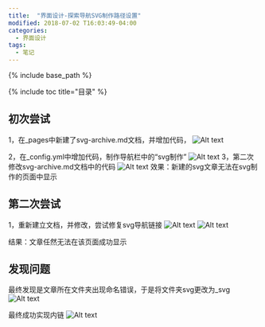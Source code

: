 ```yaml
---
title:  "界面设计-探索导航SVG制作路径设置"
modified: 2018-07-02 T16:03:49-04:00
categories: 
  - 界面设计
tags:
  - 笔记
---
```


{% include base_path %}

{% include toc title="目录" %}

## 初次尝试

1，在_pages中新建了svg-archive.md文档，并增加代码，
![Alt text](https://gitee.com/NFUNM171061397/minimal-mistakes/raw/master/images/%E5%B9%B3%E9%9D%A2%E8%AE%BE%E8%AE%A131.png)

2，在_config.yml中增加代码，制作导航栏中的“svg制作”
![Alt text](https://gitee.com/NFUNM171061397/minimal-mistakes/raw/master/images/%E5%B9%B3%E9%9D%A2%E8%AE%BE%E8%AE%A132.png)
3，第二次修改svg-archive.md文档中的代码
![Alt text](https://gitee.com/NFUNM171061397/minimal-mistakes/raw/master/images/%E5%B9%B3%E9%9D%A2%E8%AE%BE%E8%AE%A133.png)
效果：新建的svg文章无法在svg制作的页面中显示

## 第二次尝试

1，重新建立文档，并修改，尝试修复svg导航链接
![Alt text](https://gitee.com/NFUNM171061397/minimal-mistakes/raw/master/images/%E5%B9%B3%E9%9D%A2%E8%AE%BE%E8%AE%A135.png)
![Alt text](https://gitee.com/NFUNM171061397/minimal-mistakes/raw/master/images/%E5%B9%B3%E9%9D%A2%E8%AE%BE%E8%AE%A136.png)

结果：文章任然无法在该页面成功显示

## 发现问题
最终发现是文章所在文件夹出现命名错误，于是将文件夹svg更改为_svg
![Alt text](https://gitee.com/NFUNM171061397/minimal-mistakes/raw/master/images/%E5%B9%B3%E9%9D%A2%E8%AE%BE%E8%AE%A137.png)

最终成功实现内链
![Alt text](https://gitee.com/NFUNM171061397/minimal-mistakes/raw/master/images/%E5%B9%B3%E9%9D%A2%E8%AE%BE%E8%AE%A138.png)

